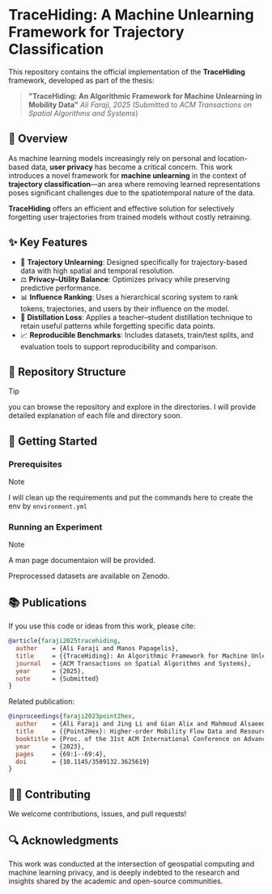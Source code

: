 # TraceHiding: A Machine Unlearning Framework for Trajectory Classification

This repository contains the official implementation of the **TraceHiding** framework, developed as part of the thesis:

> **"TraceHiding: An Algorithmic Framework for Machine Unlearning in Mobility Data"**
> *Ali Faraji, 2025*
> (Submitted to *ACM Transactions on Spatial Algorithms and Systems*)

## 🧠 Overview

As machine learning models increasingly rely on personal and location-based data, **user privacy** has become a critical concern. This work introduces a novel framework for **machine unlearning** in the context of **trajectory classification**—an area where removing learned representations poses significant challenges due to the spatiotemporal nature of the data.

**TraceHiding** offers an efficient and effective solution for selectively forgetting user trajectories from trained models without costly retraining.

## ✨ Key Features

* 📍 **Trajectory Unlearning**: Designed specifically for trajectory-based data with high spatial and temporal resolution.
* ⚖️ **Privacy–Utility Balance**: Optimizes privacy while preserving predictive performance.
* 📊 **Influence Ranking**: Uses a hierarchical scoring system to rank tokens, trajectories, and users by their influence on the model.
* 🧪 **Distillation Loss**: Applies a teacher–student distillation technique to retain useful patterns while forgetting specific data points.
* 📈 **Reproducible Benchmarks**: Includes datasets, train/test splits, and evaluation tools to support reproducibility and comparison.

## 📂 Repository Structure

> [!TIP]
> you can browse the repository and explore in the directories. I will provide detailed explanation of each file and directory soon.

## 🚀 Getting Started

### Prerequisites

> [!NOTE]  
> I will clean up the requirements and put the commands here to create the env by `environment.yml`

### Running an Experiment

> [!NOTE]  
> A man page documentaion will be provided.

Preprocessed datasets are available on Zenodo.

## 📚 Publications

If you use this code or ideas from this work, please cite:

```bibtex
@article{faraji2025tracehiding,
  author    = {Ali Faraji and Manos Papagelis},
  title     = {{TraceHiding}: An Algorithmic Framework for Machine Unlearning in Mobility Data},
  journal   = {ACM Transactions on Spatial Algorithms and Systems},
  year      = {2025},
  note      = {Submitted}
}
```

Related publication:

```bibtex
@inproceedings{faraji2023point2hex,
  author    = {Ali Faraji and Jing Li and Gian Alix and Mahmoud Alsaeed and Nina Yanin and Amirhossein Nadiri and Manos Papagelis},
  title     = {{Point2Hex}: Higher-order Mobility Flow Data and Resources},
  booktitle = {Proc. of the 31st ACM International Conference on Advances in Geographic Information Systems (SIGSPATIAL '23)},
  year      = {2023},
  pages     = {69:1--69:4},
  doi       = {10.1145/3589132.3625619}
}
```


## 🙋‍♀️ Contributing

We welcome contributions, issues, and pull requests!

## 🔍 Acknowledgments

This work was conducted at the intersection of geospatial computing and machine learning privacy, and is deeply indebted to the research and insights shared by the academic and open-source communities.


